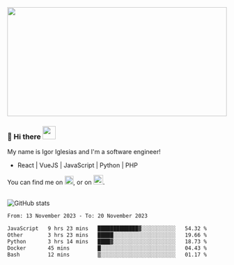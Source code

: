 <img src="https://c.tenor.com/KjVxfRrrncUAAAAd/matrix.gif" width="100%" height="250px">

### 🔭 Hi there <img src="https://raw.githubusercontent.com/MartinHeinz/MartinHeinz/master/wave.gif" width="30px">


My name is Igor Iglesias and I'm a software engineer!
<br>

<ul>
  <li> React | VueJS | JavaScript | Python | PHP </li>
</ul>
You can find me on <a href="https://twitter.com/IgorIglesias5"><img src="https://i.imgur.com/JLLlB5S.png" width="20px"></a>, or on <a href="https://www.linkedin.com/in/igor-iglesias-62478428/"><img src="https://i.imgur.com/PXyIkWx.png" width="22px"></a>.

<br>
<br>

![GitHub stats](https://github-readme-stats.vercel.app/api?username=igoiglesias&show_icons=true&count_private=true&theme=chartreuse-dark&hide_title=true)

<!--START_SECTION:waka-->

```txt
From: 13 November 2023 - To: 20 November 2023

JavaScript   9 hrs 23 mins   █████████████▓░░░░░░░░░░░   54.32 %
Other        3 hrs 23 mins   █████░░░░░░░░░░░░░░░░░░░░   19.66 %
Python       3 hrs 14 mins   ████▓░░░░░░░░░░░░░░░░░░░░   18.73 %
Docker       45 mins         █░░░░░░░░░░░░░░░░░░░░░░░░   04.43 %
Bash         12 mins         ▒░░░░░░░░░░░░░░░░░░░░░░░░   01.17 %
```

<!--END_SECTION:waka-->
